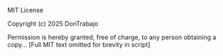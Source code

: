 MIT License

Copyright (c) 2025 DonTrabajo

Permission is hereby granted, free of charge, to any person obtaining a copy...
[Full MIT text omitted for brevity in script]
